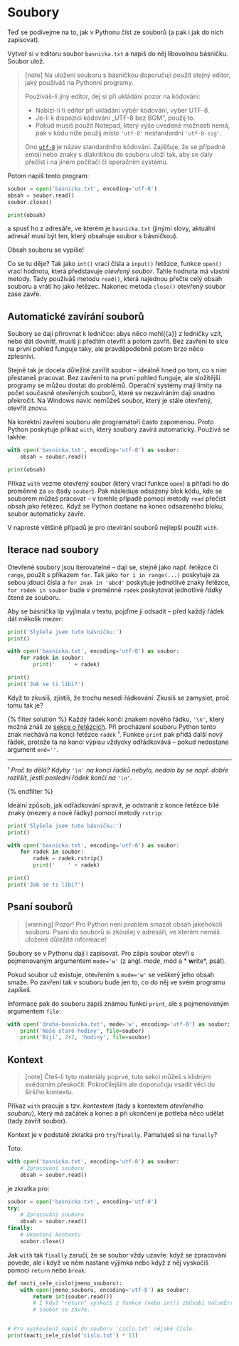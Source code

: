 # Soubory

Teď se podívejme na to, jak v Pythonu číst ze souborů
(a pak i jak do nich zapisovat).

Vytvoř si v editoru soubor `basnicka.txt` a napiš do něj libovolnou básničku.
Soubor ulož.

> [note]
> Na uložení souboru s básničkou doporučuji použít
> stejný editor, jaký používáš na Pythonní programy.
>
> Používáš-li jiný editor, dej si při ukládání pozor na kódování:
> * Nabízí-li ti editor při ukládání výběr kódování, vyber UTF-8.
> * Je-li k dispozici kódování „UTF-8 bez BOM”, použij to.
> * Pokud musíš použít Notepad, který výše uvedené možnosti nemá, pak v kódu
>   níže použij místo `'utf-8'` nestandardní `'utf-8-sig'`.
>
> Ono [`utf-8`] je název standardního kódování.
> Zajišťuje, že se případné emoji nebo znaky s diakritikou do souboru uloží
> tak, aby se daly přečíst i na jiném počítači či operačním systému.

[`utf-8`]: https://en.wikipedia.org/wiki/UTF-8

Potom napiš tento program:

```python
soubor = open('basnicka.txt', encoding='utf-8')
obsah = soubor.read()
soubor.close()

print(obsah)
```
a spusť ho z adresáře, ve kterém je
`basnicka.txt` (jinými slovy, aktuální adresář musí být ten, který
obsahuje soubor s básničkou).

Obsah souboru se vypíše!

Co se tu děje?
Tak jako `int()` vrací čísla a `input()` řetězce, funkce
`open()` vrací hodnotu, která představuje *otevřený soubor*.
Tahle hodnota má vlastní metody.
Tady používáš metodu `read()`, která
najednou přečte celý obsah souboru a vrátí ho jako řetězec.
Nakonec metoda `close()` otevřený soubor zase zavře.


## Automatické zavírání souborů

Soubory se dají přirovnat k ledničce: abys něco
mohl{{a}} z ledničky vzít, nebo dát dovnitř, musíš
ji předtím otevřít a potom zavřít.
Bez zavření to sice na první pohled funguje taky,
ale pravděpodobně potom brzo něco zplesniví.

Stejně tak je docela důležité zavířít soubor – ideálně hned po tom,
co s ním přestaneš pracovat.
Bez zavření to na první pohled funguje, ale složitější programy se můžou dostat
do problémů.
Operační systémy mají limity na počet
současně otevřených souborů, které se nezavíráním
dají snadno překročit.
Na Windows navíc nemůžeš soubor, který je stále
otevřený, otevřít znovu.

Na korektní zavření souboru ale programátoři často zapomenou.
Proto Python poskytuje příkaz `with`, který soubory zavírá automaticky.
Používá se takhle:

```python
with open('basnicka.txt', encoding='utf-8') as soubor:
    obsah = soubor.read()

print(obsah)
```

Příkaz `with` vezme otevřený soubor (který vrací funkce `open`)
a přiřadí ho do proměnné za `as` (tady `soubor`).
Pak následuje odsazený blok kódu, kde se souborem můžeš pracovat – v tomhle
případě pomocí metody `read` přečíst obsah jako řetězec.
Když se Python dostane na konec odsazeného bloku, soubor automaticky zavře.

V naprosté většině případů je pro otevírání souborů nejlepší použít `with`.


## Iterace nad soubory

Otevřené soubory jsou iterovatelné – dají se, stejně jako např. řetězce či
`range`, použít s příkazem `for`.
Tak jako `for i in range(...)` poskytuje za sebou jdoucí čísla a
`for znak in 'abcd'` poskytuje jednotlivé znaky řetězce, `for radek in soubor`
bude v proměnné `radek` poskytovat jednotlivé *řádky* čtené ze souboru.

Aby se básnička líp vyjímala v textu, pojďme ji odsadit –
před každý řádek dát měkolik mezer:

```python
print('Slyšela jsem tuto básničku:')
print()

with open('basnicka.txt', encoding='utf-8') as soubor:
    for radek in soubor:
        print('    ' + radek)

print()
print('Jak se ti líbí?')
```


Když to zkusíš, zjistíš, že trochu nesedí řádkování.
Zkusíš se zamyslet, proč tomu tak je?

{% filter solution %}
Každý řádek končí znakem nového řádku, `'\n'`,
který možná znáš ze [sekce o řetězcích](../str/).
Při procházení souboru Python tento znak nechává na konci řetězce `radek` ¹.
Funkce `print` pak přidá další nový řádek, protože ta na konci
výpisu vždycky odřádkovává – pokud nedostane argument `end=''`.

---

¹ *Proč to dělá? Kdyby `'\n'` na konci řádků nebylo,
nedalo by se např. dobře rozlišit, jestli poslední řádek
končí na `'\n'`.*

{% endfilter %}

Ideální způsob, jak odřádkování spravit, je odstranit z konce řetězce
bílé znaky (mezery a nové řádky) pomocí metody `rstrip`:


```python
print('Slyšela jsem tuto básničku:')
print()

with open('basnicka.txt', encoding='utf-8') as soubor:
    for radek in soubor:
        radek = radek.rstrip()
        print('    ' + radek)

print()
print('Jak se ti líbí?')
```


## Psaní souborů

> [warning] Pozor!
> Pro Python není problém smazat obsah jakéhokoli souboru.
> Psaní do souborů si zkoušej v adresáři, ve kterém nemáš uložené
> důležité informace!

Soubory se v Pythonu dají i zapisovat.
Pro zápis soubor otevři s pojmenovaným
argumentem `mode='w'` (z angl. *mode*, mód a * **w**rite*, psát).

Pokud soubor už existuje, otevřením s `mode='w'` se veškerý jeho obsah smaže.
Po zavření tak v souboru bude jen to, co do něj ve svém programu zapíšeš.

Informace pak do souboru zapiš známou funkcí `print`,
ale s pojmenovaným argumentem `file`:

```python
with open('druha-basnicka.txt', mode='w', encoding='utf-8') as soubor:
    print('Naše staré hodiny', file=soubor)
    print('Bijí', 2+2, 'hodiny', file=soubor)
```


## Kontext

> [note]
> Čteš-li tyto materiály poprvé, tuto sekci můžeš s klidným svědomím přeskočit.
> Pokročilejším ale doporučuju vsadit věci do širšího kontextu.

Příkaz `with` pracuje s tzv. *kontextem* (tady s kontextem *otevřeného
souboru*), který má začátek a konec a při ukončení je potřeba něco udělat
(tady zavřít soubor).

Kontext je v podstatě zkratka pro `try`/`finally`. Pamatuješ si na `finally`?

Toto:

```python
with open('basnicka.txt', encoding='utf-8') as soubor:
    # Zpracování souboru
    obsah = soubor.read()
```

je zkratka pro:

```python
soubor = open('basnicka.txt', encoding='utf-8')
try:
    # Zpracování souboru
    obsah = soubor.read()
finally:
    # Ukončení kontextu
    soubor.close()
```

Jak `with` tak `finally` zaručí, že se soubor vždy uzavře:
když se zpracování povede, ale i když ve něm nastane výjimka
nebo když z něj vyskočíš pomocí `return` nebo `break`:

```python
def nacti_cele_cislo(jmeno_souboru):
    with open(jmeno_souboru, encoding='utf-8') as soubor:
        return int(soubor.read())
        # I když "return" vyskočí z funkce (nebo int() zbůsobí ValueError),
        # soubor se zavře.


# Pro vyzkoušení napiš do souboru 'cislo.txt' nějaké číslo.
print(nacti_cele_cislo('cislo.txt') * 11)
```
